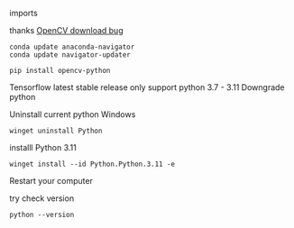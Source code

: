 imports

thanks [OpenCV download bug](https://stackoverflow.com/questions/19876079/cannot-find-module-cv2-when-using-opencv)

```commandline
conda update anaconda-navigator  
conda update navigator-updater 
```

```commandline
pip install opencv-python
```

Tensorflow latest stable release only support python 3.7 - 3.11
Downgrade python

Uninstall current python
Windows
```commandline
winget uninstall Python
```

installl Python 3.11
```commandline
winget install --id Python.Python.3.11 -e
```
Restart your computer

try check version
```commandline
python --version  
```
